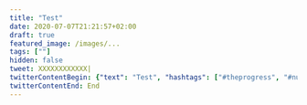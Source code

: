 ```yaml
---
title: "Test"
date: 2020-07-07T21:21:57+02:00
draft: true
featured_image: /images/...
tags: [""]
hidden: false
tweet: XXXXXXXXXXXX|
twitterContentBegin: {"text": "Test", "hashtags": ["#theprogress", "#number2"], "url": "https://theprogress.site/test" }
twitterContentEnd: End
---
```


